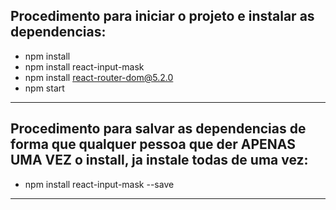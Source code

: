 ## Procedimento para iniciar o projeto e instalar as dependencias:

- npm install
- npm install react-input-mask
- npm install react-router-dom@5.2.0
- npm start
-----------------------------------------------------------------------

## Procedimento para salvar as dependencias de forma que qualquer pessoa que der APENAS UMA VEZ o install, ja instale todas de uma vez:

- npm install react-input-mask --save
-----------------------------------------------------------------------
